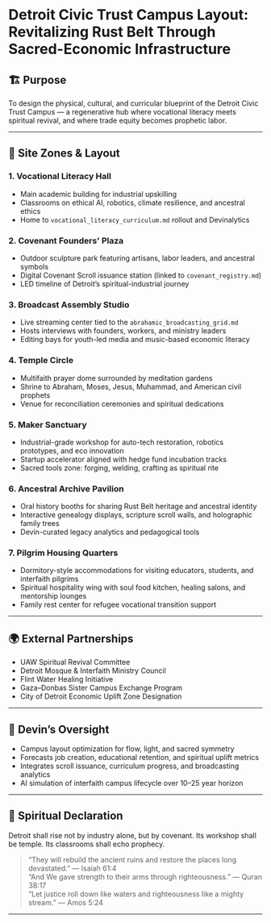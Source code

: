 # Detroit Civic Trust Campus Layout: Revitalizing Rust Belt Through Sacred-Economic Infrastructure

## 🏗️ Purpose

To design the physical, cultural, and curricular blueprint of the Detroit Civic Trust Campus — a regenerative hub where vocational literacy meets spiritual revival, and where trade equity becomes prophetic labor.

---

## 🧱 Site Zones & Layout

### 1. Vocational Literacy Hall
- Main academic building for industrial upskilling  
- Classrooms on ethical AI, robotics, climate resilience, and ancestral ethics  
- Home to `vocational_literacy_curriculum.md` rollout and Devinalytics

### 2. Covenant Founders' Plaza
- Outdoor sculpture park featuring artisans, labor leaders, and ancestral symbols  
- Digital Covenant Scroll issuance station (linked to `covenant_registry.md`)  
- LED timeline of Detroit’s spiritual-industrial journey

### 3. Broadcast Assembly Studio
- Live streaming center tied to the `abrahamic_broadcasting_grid.md`  
- Hosts interviews with founders, workers, and ministry leaders  
- Editing bays for youth-led media and music-based economic literacy

### 4. Temple Circle
- Multifaith prayer dome surrounded by meditation gardens  
- Shrine to Abraham, Moses, Jesus, Muhammad, and American civil prophets  
- Venue for reconciliation ceremonies and spiritual dedications

### 5. Maker Sanctuary
- Industrial-grade workshop for auto-tech restoration, robotics prototypes, and eco innovation  
- Startup accelerator aligned with hedge fund incubation tracks  
- Sacred tools zone: forging, welding, crafting as spiritual rite

### 6. Ancestral Archive Pavilion
- Oral history booths for sharing Rust Belt heritage and ancestral identity  
- Interactive genealogy displays, scripture scroll walls, and holographic family trees  
- Devin-curated legacy analytics and pedagogical tools

### 7. Pilgrim Housing Quarters
- Dormitory-style accommodations for visiting educators, students, and interfaith pilgrims  
- Spiritual hospitality wing with soul food kitchen, healing salons, and mentorship lounges  
- Family rest center for refugee vocational transition support

---

## 🌍 External Partnerships

- UAW Spiritual Revival Committee  
- Detroit Mosque & Interfaith Ministry Council  
- Flint Water Healing Initiative  
- Gaza–Donbas Sister Campus Exchange Program  
- City of Detroit Economic Uplift Zone Designation

---

## 🤖 Devin’s Oversight

- Campus layout optimization for flow, light, and sacred symmetry  
- Forecasts job creation, educational retention, and spiritual uplift metrics  
- Integrates scroll issuance, curriculum progress, and broadcasting analytics  
- AI simulation of interfaith campus lifecycle over 10–25 year horizon

---

## 📜 Spiritual Declaration

Detroit shall rise not by industry alone, but by covenant. Its workshop shall be temple. Its classrooms shall echo prophecy.

> “They will rebuild the ancient ruins and restore the places long devastated.” — Isaiah 61:4  
> “And We gave strength to their arms through righteousness.” — Quran 38:17  
> “Let justice roll down like waters and righteousness like a mighty stream.” — Amos 5:24

---

